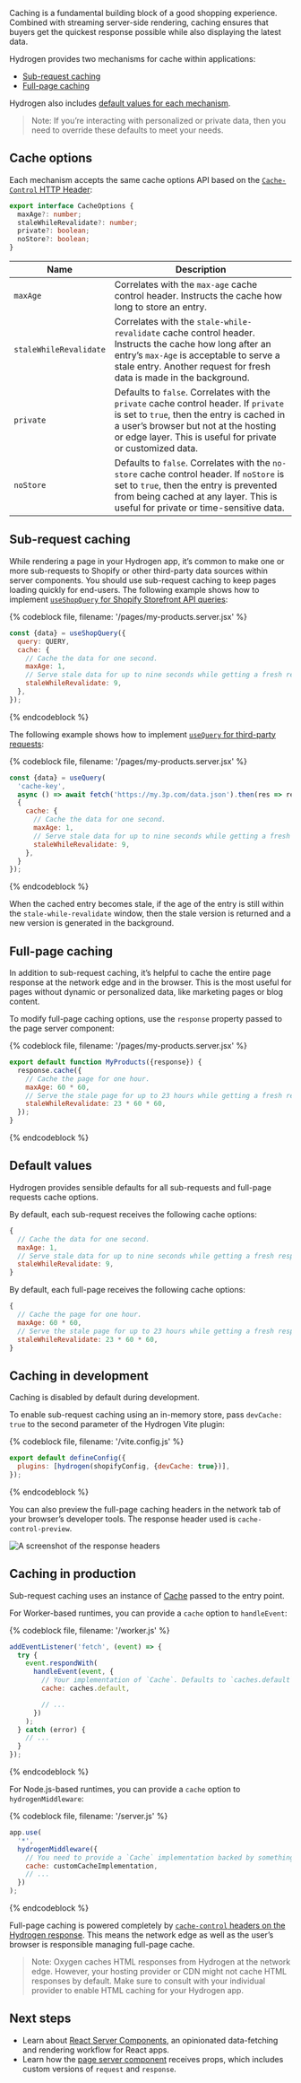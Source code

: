 <!-- This file is generated from the source code and any changes you make here will be overwritten. For more information, refer to https://github.com/Shopify/shopify-dev/blob/master/content/internal/operations/hydrogen-reference-docs.md. -->

Caching is a fundamental building block of a good shopping experience. Combined with streaming server-side rendering, caching ensures that buyers get the quickest response possible while also displaying the latest data.

Hydrogen provides two mechanisms for cache within applications:

- [Sub-request caching](#sub-request-caching)
- [Full-page caching](#full-page-caching)

Hydrogen also includes [default values for each mechanism](#default-values).

> Note:
> If you’re interacting with personalized or private data, then you need to override these defaults to meet your needs.

## Cache options

Each mechanism accepts the same cache options API based on the [`Cache-Control` HTTP Header](https://developer.mozilla.org/en-US/docs/Web/HTTP/Headers/Cache-Control):

```ts
export interface CacheOptions {
  maxAge?: number;
  staleWhileRevalidate?: number;
  private?: boolean;
  noStore?: boolean;
}
```

| Name                   | Description                                                                                                                                                                                                                               |
| ---------------------- | ----------------------------------------------------------------------------------------------------------------------------------------------------------------------------------------------------------------------------------------- |
| `maxAge`               | Correlates with the `max-age` cache control header. Instructs the cache how long to store an entry.                                                                                                                                       |
| `staleWhileRevalidate` | Correlates with the `stale-while-revalidate` cache control header. Instructs the cache how long after an entry’s `max-Age` is acceptable to serve a stale entry. Another request for fresh data is made in the background.                |
| `private`              | Defaults to `false`. Correlates with the `private` cache control header. If `private` is set to `true`, then the entry is cached in a user’s browser but not at the hosting or edge layer. This is useful for private or customized data. |
| `noStore`              | Defaults to `false`. Correlates with the `no-store` cache control header. If `noStore` is set to `true`, then the entry is prevented from being cached at any layer. This is useful for private or time-sensitive data.                   |

## Sub-request caching

While rendering a page in your Hydrogen app, it’s common to make one or more sub-requests to Shopify or other third-party data sources within server components. You should use sub-request caching to keep pages loading quickly for end-users.
The following example shows how to implement [`useShopQuery` for Shopify Storefront API queries](/api/hydrogen/hooks/global/useshopquery):

{% codeblock file, filename: '/pages/my-products.server.jsx' %}

```jsx
const {data} = useShopQuery({
  query: QUERY,
  cache: {
    // Cache the data for one second.
    maxAge: 1,
    // Serve stale data for up to nine seconds while getting a fresh response in the background.
    staleWhileRevalidate: 9,
  },
});
```

{% endcodeblock %}

The following example shows how to implement [`useQuery` for third-party requests](/api/hydrogen/hooks/global/usequery):

{% codeblock file, filename: '/pages/my-products.server.jsx' %}

```jsx
const {data} = useQuery(
  'cache-key',
  async () => await fetch('https://my.3p.com/data.json').then(res => res.json()),
  {
    cache: {
      // Cache the data for one second.
      maxAge: 1,
      // Serve stale data for up to nine seconds while getting a fresh response in the background.
      staleWhileRevalidate: 9,
    },
  }
});
```

{% endcodeblock %}

When the cached entry becomes stale, if the age of the entry is still within the `stale-while-revalidate` window, then the stale version is returned and a new version is generated in the background.

## Full-page caching

In addition to sub-request caching, it’s helpful to cache the entire page response at the network edge and in the browser. This is the most useful for pages without dynamic or personalized data, like marketing pages or blog content.

To modify full-page caching options, use the `response` property passed to the page server component:

{% codeblock file, filename: '/pages/my-products.server.jsx' %}

```jsx
export default function MyProducts({response}) {
  response.cache({
    // Cache the page for one hour.
    maxAge: 60 * 60,
    // Serve the stale page for up to 23 hours while getting a fresh response in the background.
    staleWhileRevalidate: 23 * 60 * 60,
  });
}
```

{% endcodeblock %}

## Default values

Hydrogen provides sensible defaults for all sub-requests and full-page requests cache options.

By default, each sub-request receives the following cache options:

```js
{
  // Cache the data for one second.
  maxAge: 1,
  // Serve stale data for up to nine seconds while getting a fresh response in the background.
  staleWhileRevalidate: 9,
}
```

By default, each full-page receives the following cache options:

```js
{
  // Cache the page for one hour.
  maxAge: 60 * 60,
  // Serve the stale page for up to 23 hours while getting a fresh response in the background.
  staleWhileRevalidate: 23 * 60 * 60,
}
```

## Caching in development

Caching is disabled by default during development.

To enable sub-request caching using an in-memory store, pass `devCache: true` to the second parameter of the Hydrogen Vite plugin:

{% codeblock file, filename: '/vite.config.js' %}

```js
export default defineConfig({
  plugins: [hydrogen(shopifyConfig, {devCache: true})],
});
```

{% endcodeblock %}

You can also preview the full-page caching headers in the network tab of your browser’s developer tools. The response header used is `cache-control-preview`.

![A screenshot of the response headers](/assets/custom-storefronts/hydrogen/response-headers.png)

## Caching in production

Sub-request caching uses an instance of [Cache](https://developer.mozilla.org/en-US/docs/Web/API/Cache) passed to the entry point.

For Worker-based runtimes, you can provide a `cache` option to `handleEvent`:

{% codeblock file, filename: '/worker.js' %}

```js
addEventListener('fetch', (event) => {
  try {
    event.respondWith(
      handleEvent(event, {
        // Your implementation of `Cache`. Defaults to `caches.default` for Oxygen support.
        cache: caches.default,

        // ...
      })
    );
  } catch (error) {
    // ...
  }
});
```

{% endcodeblock %}

For Node.js-based runtimes, you can provide a `cache` option to `hydrogenMiddleware`:

{% codeblock file, filename: '/server.js' %}

```js
app.use(
  '*',
  hydrogenMiddleware({
    // You need to provide a `Cache` implementation backed by something like Redis or Memcached.
    cache: customCacheImplementation,
    // ...
  })
);
```

{% endcodeblock %}

Full-page caching is powered completely by [`cache-control` headers on the Hydrogen response](https://developer.mozilla.org/en-US/docs/Web/HTTP/Headers/Cache-Control). This means the network edge as well as the user’s browser is responsible managing full-page cache.

> Note:
> Oxygen caches HTML responses from Hydrogen at the network edge. However, your hosting provider or CDN might not cache HTML responses by default. Make sure to consult with your individual provider to enable HTML caching for your Hydrogen app.

## Next steps

- Learn about [React Server Components](/api/hydrogen/framework/react-server-components), an opinionated data-fetching and rendering workflow for React apps.
- Learn how the [page server component](/api/hydrogen/framework/pages) receives props, which includes custom versions of `request` and `response`.
